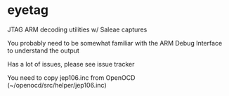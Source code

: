 # eyetag
JTAG ARM decoding utilities w/ Saleae captures

You probably need to be somewhat familiar with the ARM Debug Interface to understand the output

Has a lot of issues, please see issue tracker

You need to copy jep106.inc from OpenOCD (~/openocd/src/helper/jep106.inc)

